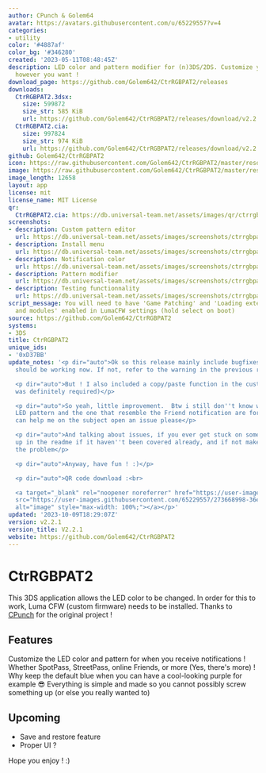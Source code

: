 ```yaml
---
author: CPunch & Golem64
avatar: https://avatars.githubusercontent.com/u/65229557?v=4
categories:
- utility
color: '#4887af'
color_bg: '#346280'
created: '2023-05-11T08:48:45Z'
description: LED color and pattern modifier for (n)3DS/2DS. Customize your notifications
  however you want !
download_page: https://github.com/Golem642/CtrRGBPAT2/releases
downloads:
  CtrRGBPAT2.3dsx:
    size: 599872
    size_str: 585 KiB
    url: https://github.com/Golem642/CtrRGBPAT2/releases/download/v2.2.1/CtrRGBPAT2.3dsx
  CtrRGBPAT2.cia:
    size: 997824
    size_str: 974 KiB
    url: https://github.com/Golem642/CtrRGBPAT2/releases/download/v2.2.1/CtrRGBPAT2.cia
github: Golem642/CtrRGBPAT2
icon: https://raw.githubusercontent.com/Golem642/CtrRGBPAT2/master/resources/icon.png
image: https://raw.githubusercontent.com/Golem642/CtrRGBPAT2/master/resources/banner.png
image_length: 12658
layout: app
license: mit
license_name: MIT License
qr:
  CtrRGBPAT2.cia: https://db.universal-team.net/assets/images/qr/ctrrgbpat2-cia.png
screenshots:
- description: Custom pattern editor
  url: https://db.universal-team.net/assets/images/screenshots/ctrrgbpat2/custom-pattern-editor.png
- description: Install menu
  url: https://db.universal-team.net/assets/images/screenshots/ctrrgbpat2/install-menu.png
- description: Notification color
  url: https://db.universal-team.net/assets/images/screenshots/ctrrgbpat2/notification-color.png
- description: Pattern modifier
  url: https://db.universal-team.net/assets/images/screenshots/ctrrgbpat2/pattern-modifier.png
- description: Testing functionnality
  url: https://db.universal-team.net/assets/images/screenshots/ctrrgbpat2/testing-functionnality.png
script_message: You will need to have 'Game Patching' and 'Loading external FIRMs
  and modules' enabled in LumaCFW settings (hold select on boot)
source: https://github.com/Golem642/CtrRGBPAT2
systems:
- 3DS
title: CtrRGBPAT2
unique_ids:
- '0xD37BB'
update_notes: '<p dir="auto">Ok so this release mainly include bugfixes so everything
  should be working now. If not, refer to the warning in the previous release (V2.2)</p>

  <p dir="auto">But ! I also included a copy/paste function in the custom editor (it
  was definitely required)</p>

  <p dir="auto">So yeah, little improvement.  Btw i still don''t know what the Unknown
  LED pattern and the one that resemble the Friend notification are for, so if anyone
  can help me on the subject open an issue please</p>

  <p dir="auto">And talking about issues, if you ever get stuck on something : look
  up in the readme if it haven''t been covered already, and if not make an issue about
  the problem</p>

  <p dir="auto">Anyway, have fun ! :)</p>

  <p dir="auto">QR code download :<br>

  <a target="_blank" rel="noopener noreferrer" href="https://user-images.githubusercontent.com/65229557/273668998-36ef889f-ea78-4b35-b6ea-a78659610b02.png"><img
  src="https://user-images.githubusercontent.com/65229557/273668998-36ef889f-ea78-4b35-b6ea-a78659610b02.png"
  alt="image" style="max-width: 100%;"></a></p>'
updated: '2023-10-09T18:29:07Z'
version: v2.2.1
version_title: V2.2.1
website: https://github.com/Golem642/CtrRGBPAT2
---
```

# CtrRGBPAT2
This 3DS application allows the LED color to be changed. In order for this to work, Luma CFW (custom firmware) needs to be installed.
Thanks to [CPunch](https://github.com/CPunch/CtrRGBPATTY/) for the original project !

## Features
Customize the LED color and pattern for when you receive notifications ! Whether SpotPass, StreetPass, online Friends, or more (Yes, there's more) ! Why keep the default blue when you can have a cool-looking purple for example 😎
Everything is simple and made so you cannot possibly screw something up (or else you really wanted to)

## Upcoming
- Save and restore feature
- Proper UI ?

Hope you enjoy ! :)